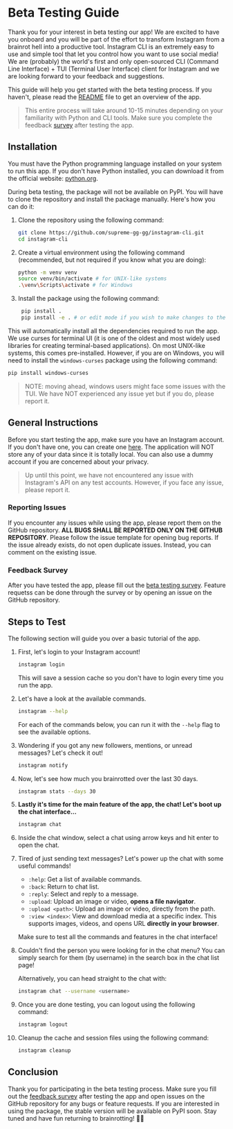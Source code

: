 # Beta Testing Guide

Thank you for your interest in beta testing our app! We are excited to have you onboard and you will be part of the effort to transform Instagram from a brainrot hell into a productive tool. Instagram CLI is an extremely easy to use and simple tool that let you control how you want to use social media! We are (probably) the world's first and only open-sourced CLI (Command Line Interface) + TUI (Terminal User Interface) client for Instagram and we are looking forward to your feedback and suggestions.

This guide will help you get started with the beta testing process. If you haven't, please read the [README](./README.md) file to get an overview of the app.

> This entire process will take around 10-15 minutes depending on your familiarity with Python and CLI tools. Make sure you complete the feedback [survey](https://forms.gle/5iZVECm54YWKLCYeA) after testing the app.

## Installation

You must have the Python programming language installed on your system to run this app. If you don't have Python installed, you can download it from the official website: [python.org](https://www.python.org/).

During beta testing, the package will not be available on PyPI. You will have to clone the repository and install the package manually. Here's how you can do it:

1. Clone the repository using the following command:

   ```bash
   git clone https://github.com/supreme-gg-gg/instagram-cli.git
   cd instagram-cli
   ```

2. Create a virtual environment using the following command (recommended, but not required if you know what you are doing):

   ```bash
   python -m venv venv
   source venv/bin/activate # for UNIX-like systems
   .\venv\Scripts\activate # for Windows
   ```

3. Install the package using the following command:

   ```bash
    pip install .
    pip install -e . # or edit mode if you wish to make changes to the code
   ```

This will automatically install all the dependencies required to run the app. We use curses for terminal UI (it is one of the oldest and most widely used libraries for creating terminal-based applications). On most UNIX-like systems, this comes pre-installed. However, if you are on Windows, you will need to install the `windows-curses` package using the following command:

```bash
pip install windows-curses
```

> NOTE: moving ahead, windows users might face some issues with the TUI. We have NOT experienced any issue yet but if you do, please report it.

## General Instructions

Before you start testing the app, make sure you have an Instagram account. If you don't have one, you can create one [here](https://www.instagram.com/). The application will NOT store any of your data since it is totally local. You can also use a dummy account if you are concerned about your privacy.

> Up until this point, we have not encountered any issue with Instagram's API on any test accounts. However, if you face any issue, please report it.

### Reporting Issues

If you encounter any issues while using the app, please report them on the GitHub repository. **ALL BUGS SHALL BE REPORTED ONLY ON THE GITHUB REPOSITORY**. Please follow the issue template for opening bug reports. If the issue already exists, do not open duplicate issues. Instead, you can comment on the existing issue.

### Feedback Survey

After you have tested the app, please fill out the [beta testing survey](https://forms.gle/5iZVECm54YWKLCYeA). Feature requetss can be done through the survey or by opening an issue on the GitHub repository.

## Steps to Test

The following section will guide you over a basic tutorial of the app.

1. First, let's login to your Instagram account!

   ```bash
   instagram login
   ```

   This will save a session cache so you don't have to login every time you run the app.

2. Let's have a look at the available commands.

   ```bash
   instagram --help
   ```

   For each of the commands below, you can run it with the `--help` flag to see the available options.

3. Wondering if you got any new followers, mentions, or unread messages? Let's check it out!

   ```bash
   instagram notify
   ```

4. Now, let's see how much you brainrotted over the last 30 days.

   ```bash
   instagram stats --days 30
   ```

5. **Lastly it's time for the main feature of the app, the chat! Let's boot up the chat interface...**

   ```bash
   instagram chat
   ```

6. Inside the chat window, select a chat using arrow keys and hit enter to open the chat.

7. Tired of just sending text messages? Let's power up the chat with some useful commands!

   - `:help`: Get a list of available commands.
   - `:back`: Return to chat list.
   - `:reply`: Select and reply to a message.
   - `:upload`: Upload an image or video, **opens a file navigator**.
   - `:upload <path>`: Upload an image or video, directly from the path.
   - `:view <index>`: View and download media at a specific index. This supports images, videos, and opens URL **directly in your browser**.

   Make sure to test all the commands and features in the chat interface!

8. Couldn't find the person you were looking for in the chat menu? You can simply search for them (by username) in the search box in the chat list page!

   Alternatively, you can head straight to the chat with:

   ```bash
   instagram chat --username <username>
   ```

9. Once you are done testing, you can logout using the following command:

   ```bash
   instagram logout
   ```

10. Cleanup the cache and session files using the following command:

    ```bash
    instagram cleanup
    ```

## Conclusion

Thank you for participating in the beta testing process. Make sure you fill out the [feedback survey](https://forms.gle/5iZVECm54YWKLCYeA) after testing the app and open issues on the GitHub repository for any bugs or feature requests. If you are interested in using the package, the stable version will be available on PyPI soon. Stay tuned and have fun returning to brainrotting! 🧠🔥
